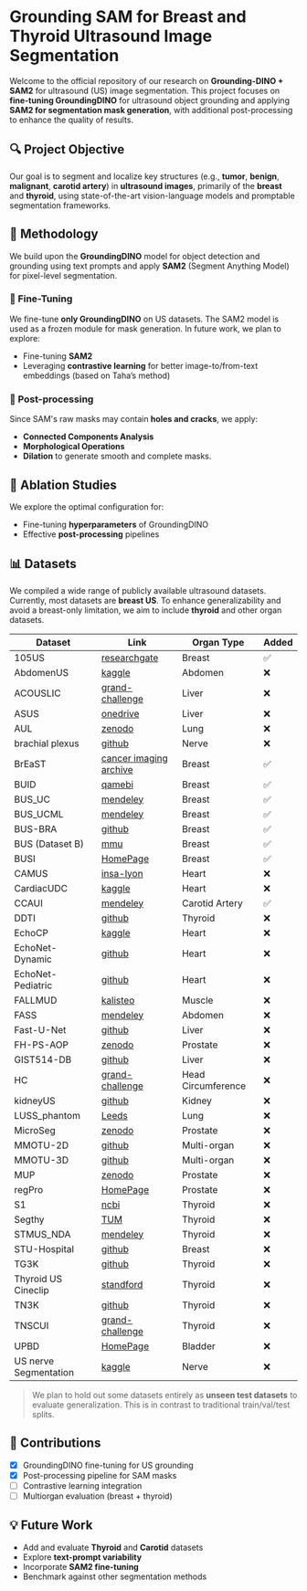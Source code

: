 # Grounding SAM for Breast and Thyroid Ultrasound Image Segmentation

Welcome to the official repository of our research on **Grounding-DINO + SAM2** for ultrasound (US) image segmentation. This project focuses on **fine-tuning GroundingDINO** for ultrasound object grounding and applying **SAM2 for segmentation mask generation**, with additional post-processing to enhance the quality of results.

## 🔍 Project Objective

Our goal is to segment and localize key structures (e.g., **tumor**, **benign**, **malignant**, **carotid artery**) in **ultrasound images**, primarily of the **breast** and **thyroid**, using state-of-the-art vision-language models and promptable segmentation frameworks.

## 🧪 Methodology

We build upon the **GroundingDINO** model for object detection and grounding using text prompts and apply **SAM2** (Segment Anything Model) for pixel-level segmentation.

### 🔧 Fine-Tuning

We fine-tune **only GroundingDINO** on US datasets. The SAM2 model is used as a frozen module for mask generation. In future work, we plan to explore:
- Fine-tuning **SAM2**
- Leveraging **contrastive learning** for better image-to/from-text embeddings (based on Taha’s method)

### 🔁 Post-processing

Since SAM's raw masks may contain **holes and cracks**, we apply:
- **Connected Components Analysis**
- **Morphological Operations**
- **Dilation**
to generate smooth and complete masks.

## 🧪 Ablation Studies

We explore the optimal configuration for:
- Fine-tuning **hyperparameters** of GroundingDINO
- Effective **post-processing** pipelines

## 📊 Datasets

We compiled a wide range of publicly available ultrasound datasets. Currently, most datasets are **breast US**. To enhance generalizability and avoid a breast-only limitation, we aim to include **thyroid** and other organ datasets.


| Dataset               | Link                                                                                                            | Organ Type         | Added |
|-----------------------|----------------------------------------------------------------------------------------------------------------|--------------------|-------|
| 105US                 | [researchgate](https://www.researchgate.net/publication/329586355_100_2D_US_Images_and_Tumor_Segmentation_Masks)   | Breast             | ✅    |
| AbdomenUS             | [kaggle](https://www.kaggle.com/datasets/ignaciorlando/ussimandsegm)                                               | Abdomen            | ❌    |
| ACOUSLIC              | [grand-challenge](https://acouslic-ai.grand-challenge.org/overview-and-goals/)                                     | Liver              | ❌    |
| ASUS                  | [onedrive](https://onedrive.live.com/?authkey=%21AMIrL6S1cSjlo1I&id=7230D4DEC6058018%2191725&cid=7230D4DEC6058018) | Liver              | ❌    |
| AUL                   | [zenodo](https://zenodo.org/records/7272660)                                                                       | Lung               | ❌    |
| brachial plexus       | [github](https://github.com/Regional-US/brachial_plexus)                                                           | Nerve              | ❌    |
| BrEaST                | [cancer imaging archive](https://www.cancerimagingarchive.net/collection/breast-lesions-usg/)                      | Breast             | ✅    |
| BUID                  | [qamebi](https://qamebi.com/breast-ultrasound-images-database/)                                                    | Breast             | ✅    |
| BUS_UC                | [mendeley](https://data.mendeley.com/datasets/3ksd7w7jkx/1)                                                        | Breast             | ✅    |
| BUS_UCML              | [mendeley](https://data.mendeley.com/datasets/7fvgj4jsp7/1)                                                        | Breast             | ✅    |
| BUS-BRA               | [github](https://github.com/wgomezf/BUS-BRA)                                                                       | Breast             | ✅    |
| BUS (Dataset B)       | [mmu](http://www2.docm.mmu.ac.uk/STAFF/M.Yap/dataset.php)                                                          | Breast             | ✅    |
| BUSI                  | [HomePage](https://scholar.cu.edu.eg/?q=afahmy/pages/dataset)                                                      | Breast             | ✅    |
| CAMUS                 | [insa-lyon](https://humanheart-project.creatis.insa-lyon.fr/database/#collection/6373703d73e9f0047faa1bc8g)        | Heart              | ❌    |
| CardiacUDC            | [kaggle](https://www.kaggle.com/datasets/xiaoweixumedicalai/cardiacudc-dataset)                                    | Heart              | ❌    |
| CCAUI                 | [mendeley](https://data.mendeley.com/datasets/d4xt63mgjm/1)                                                        | Carotid Artery     | ✅    |
| DDTI                  | [github](https://github.com/openmedlab/Awesome-Medical-Dataset/blob/main/resources/TN3K.md)                        | Thyroid            | ❌    |
| EchoCP                | [kaggle](https://www.kaggle.com/datasets/xiaoweixumedicalai/echocp)                                                | Heart              | ❌    |
| EchoNet-Dynamic       | [github](https://github.com/echonet/dynamic)                                                                       | Heart              | ❌    |
| EchoNet-Pediatric     | [github](https://echonet.github.io/pediatric)                                                                      | Heart              | ❌    |
| FALLMUD               | [kalisteo](https://kalisteo.cea.fr/index.php/fallmud/#)                                                            | Muscle             | ❌    |
| FASS                  | [mendeley](https://data.mendeley.com/datasets/4gcpm9dsc3/1)                                                        | Abdomen            | ❌    |
| Fast-U-Net            | [github](https://github.com/vahidashkani/Fast-U-Net)                                                               | Liver              | ❌    |
| FH-PS-AOP             | [zenodo](https://zenodo.org/records/10829116)                                                                      | Prostate           | ❌    |
| GIST514-DB            | [github](https://github.com/howardchina/query2)                                                                    | Liver              | ❌    |
| HC                    | [grand-challenge](https://hc18.grand-challenge.org/)                                                               | Head Circumference | ❌    |
| kidneyUS              | [github](https://github.com/rsingla92/kidneyUS)                                                                    | Kidney             | ❌    |
| LUSS_phantom          | [Leeds](https://archive.researchdata.leeds.ac.uk/1263/)                                                            | Lung               | ❌    |
| MicroSeg              | [zenodo](https://zenodo.org/records/10475293)                                                                      | Prostate           | ❌    |
| MMOTU-2D              | [github](https://github.com/cv516Buaa/MMOTU_DS2Net)                                                                | Multi-organ        | ❌    |
| MMOTU-3D              | [github](https://github.com/cv516Buaa/MMOTU_DS2Net)                                                                | Multi-organ        | ❌    |
| MUP                   | [zenodo](https://zenodo.org/records/10475293)                                                                      | Prostate           | ❌    |
| regPro                | [HomePage](https://muregpro.github.io/data.html)                                                                   | Prostate           | ❌    |
| S1                    | [ncbi](https://www.ncbi.nlm.nih.gov/pmc/articles/PMC8205136/)                                                      | Thyroid            | ❌    |
| Segthy                | [TUM](https://www.cs.cit.tum.de/camp/publications/segthy-dataset/)                                                 | Thyroid            | ❌    |
| STMUS_NDA             | [mendeley](https://data.mendeley.com/datasets/3jykz7wz8d/1)                                                        | Thyroid            | ❌    |
| STU-Hospital          | [github](https://github.com/xbhlk/STU-Hospital)                                                                    | Breast             | ❌    |
| TG3K                  | [github](https://github.com/openmedlab/Awesome-Medical-Dataset/blob/main/resources/TN3K.md)                        | Thyroid            | ❌    |
| Thyroid US Cineclip   | [standford](https://stanfordaimi.azurewebsites.net/datasets/a72f2b02-7b53-4c5d-963c-d7253220bfd5)                  | Thyroid            | ❌    |
| TN3K                  | [github](https://github.com/openmedlab/Awesome-Medical-Dataset/blob/main/resources/TN3K.md)                        | Thyroid            | ❌    |
| TNSCUI                | [grand-challenge](https://github.com/openmedlab/Awesome-Medical-Dataset/blob/main/resources/TN-SCUI2020.md)        | Thyroid            | ❌    |
| UPBD                  | [HomePage](https://ubpd.worldwidetracing.com:9443/)                                                                | Bladder            | ❌    |
| US nerve Segmentation | [kaggle](https://www.kaggle.com/c/ultrasound-nerve-segmentation/data)                                              | Nerve              | ❌    |



> We plan to hold out some datasets entirely as **unseen test datasets** to evaluate generalization. This is in contrast to traditional train/val/test splits.

## 📌 Contributions

- [x] GroundingDINO fine-tuning for US grounding
- [x] Post-processing pipeline for SAM masks
- [ ] Contrastive learning integration
- [ ] Multiorgan evaluation (breast + thyroid)

## 💡 Future Work

- Add and evaluate **Thyroid** and **Carotid** datasets
- Explore **text-prompt variability**
- Incorporate **SAM2 fine-tuning**
- Benchmark against other segmentation methods
